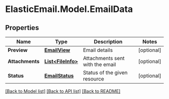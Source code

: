 # ElasticEmail.Model.EmailData
## Properties

Name | Type | Description | Notes
------------ | ------------- | ------------- | -------------
**Preview** | [**EmailView**](EmailView.md) | Email details | [optional] 
**Attachments** | [**List&lt;FileInfo&gt;**](FileInfo.md) | Attachments sent with the email | [optional] 
**Status** | [**EmailStatus**](EmailStatus.md) | Status of the given resource | [optional] 

[[Back to Model list]](../README.md#documentation-for-models) [[Back to API list]](../README.md#documentation-for-api-endpoints) [[Back to README]](../README.md)

